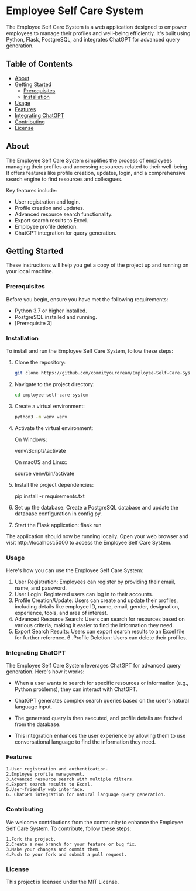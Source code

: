 # Employee Self Care System

The Employee Self Care System is a web application designed to empower employees to manage their profiles and well-being efficiently. It's built using Python, Flask, PostgreSQL, and integrates ChatGPT for advanced query generation.

## Table of Contents

- [About](#about)
- [Getting Started](#getting-started)
  - [Prerequisites](#prerequisites)
  - [Installation](#installation)
- [Usage](#usage)
- [Features](#features)
- [Integrating ChatGPT](#integrating-chatgpt)
- [Contributing](#contributing)
- [License](#license)

## About

The Employee Self Care System simplifies the process of employees managing their profiles and accessing resources related to their well-being. It offers features like profile creation, updates, login, and a comprehensive search engine to find resources and colleagues.

Key features include:

- User registration and login.
- Profile creation and updates.
- Advanced resource search functionality.
- Export search results to Excel.
- Employee profile deletion.
- ChatGPT integration for query generation.

## Getting Started

These instructions will help you get a copy of the project up and running on your local machine.

### Prerequisites

Before you begin, ensure you have met the following requirements:

- Python 3.7 or higher installed.
- PostgreSQL installed and running.
- [Prerequisite 3]

### Installation

To install and run the Employee Self Care System, follow these steps:

1. Clone the repository:

   ```sh
   git clone https://github.com/commityourdream/Employee-Self-Care-System.git

2. Navigate to the project directory:
   ```sh
   cd employee-self-care-system
4. Create a virtual environment:
   ```sh
   python3 -m venv venv
6. Activate the virtual environment:

   On Windows:


   venv\Scripts\activate

   On macOS and Linux:
   
   source venv/bin/activate

8. Install the project dependencies:

   pip install -r requirements.txt
  
9. Set up the database:
    Create a PostgreSQL database and update the database configuration in config.py.
   
10. Start the Flask application:
    flask run
   
The application should now be running locally. Open your web browser and visit http://localhost:5000 to access the Employee Self Care System.

### Usage

Here's how you can use the Employee Self Care System:

1. User Registration: Employees can register by providing their email, name, and password.
2. User Login: Registered users can log in to their accounts.
3. Profile Creation/Update: Users can create and update their profiles, including details like employee ID, name, email, gender, designation, experience, tools, and area 
  of interest.
4. Advanced Resource Search: Users can search for resources based on various criteria, making it easier to find the information they need.
5. Export Search Results: Users can export search results to an Excel file for further reference.
6 .Profile Deletion: Users can delete their profiles.

### Integrating ChatGPT

The Employee Self Care System leverages ChatGPT for advanced query generation. Here's how it works:

  - When a user wants to search for specific resources or information (e.g., Python problems), they can interact with ChatGPT.

  - ChatGPT generates complex search queries based on the user's natural language input.

  - The generated query is then executed, and profile details are fetched from the database.

  - This integration enhances the user experience by allowing them to use conversational language to find the information they need.
    
### Features
    1.User registration and authentication.
    2.Employee profile management.
    3.Advanced resource search with multiple filters.
    4.Export search results to Excel.
    5.User-friendly web interface.
    6. ChatGPT integration for natural language query generation.
    
### Contributing

We welcome contributions from the community to enhance the Employee Self Care System. To contribute, follow these steps:

    1.Fork the project.
    2.Create a new branch for your feature or bug fix.
    3.Make your changes and commit them.
    4.Push to your fork and submit a pull request.

### License

This project is licensed under the MIT License.
